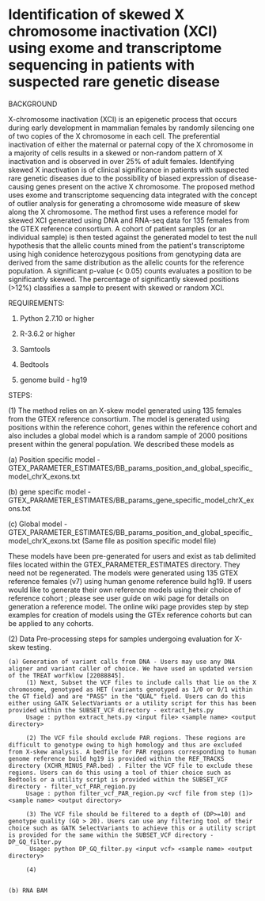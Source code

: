 # Identification of skewed X chromosome inactivation (XCI) using exome and transcriptome sequencing in patients with suspected rare genetic disease

BACKGROUND 

X-chromosome inactivation (XCI) is an epigenetic process that occurs during early development in mammalian females by randomly silencing one of two copies of the X chromosome in each cell. The preferential inactivation of either the maternal or paternal copy of the X chromosome in a majority of cells results in a skewed or non-random pattern of X inactivation and is observed in over 25% of adult females. Identifying skewed X inactivation is of clinical significance in patients with suspected rare genetic diseases due to the possibility of biased expression of disease-causing genes present on the active X chromosome. The proposed method uses exome and transcriptome sequencing data integrated with the concept of outlier analysis for generating a chromosome wide measure of skew along the X chromosome. The method first uses a reference model for skewed XCI generated using DNA and RNA-seq data for 135 females from the GTEX reference consortium. A cohort of patient samples (or an individual sample) is then tested against the generated model to test the null hypothesis that the allelic counts mined from the patient's transcriptome using high conidence heterozygous positions from genotyping data are derived from the same distribution as the allelic counts for the reference population. A significant p-value (< 0.05) counts evaluates a position to be significantly skewed. The percentage of significantly skewed positions (>12%) classifies a sample to present with skewed or random XCI. 

REQUIREMENTS:

1. Python 2.7.10 or higher

2. R-3.6.2 or higher 

3. Samtools

4. Bedtools

5. genome build - hg19 

STEPS:

(1) The method relies on an X-skew model generated using 135 females from the GTEX reference consortium. The model is generated using positions within the reference cohort, genes within the reference cohort and also includes a global model which is a random sample of 2000 positions present within the general population. We described these models as 

  (a) Position specific model - GTEX_PARAMETER_ESTIMATES/BB_params_position_and_global_specific_model_chrX_exons.txt
  
  (b) gene specific model - GTEX_PARAMETER_ESTIMATES/BB_params_gene_specific_model_chrX_exons.txt
  
  (c) Global model -  GTEX_PARAMETER_ESTIMATES/BB_params_position_and_global_specific_model_chrX_exons.txt (Same file as position specific model file) 
  
  These models have been pre-generated for users and exist as tab delimited files located within the GTEX_PARAMETER_ESTIMATES directory. They need not be regenerated. The models were generated using 135 GTEX reference females (v7) using human genome reference build hg19. If users would like to generate their own reference models using their choice of reference cohort ; please see user guide on wiki page for details on generation a reference model. The online wiki page provides step by step examples for creation of models using the GTEx reference cohorts but can be applied to any cohorts. 

(2) Data Pre-processing steps for samples undergoing evaluation for X-skew testing. 

    (a) Generation of variant calls from DNA - Users may use any DNA aligner and variant caller of choice. We have used an updated version of the TREAT worfklow [22088845]. 
         (1) Next, Subset the VCF files to include calls that lie on the X chromosome, genotyped as HET (variants genotyped as 1/0 or 0/1 within the GT field) and are "PASS" in the "QUAL" field. Users can do this either using GATK SelectVariants or a utility script for this has been provided within the SUBSET_VCF directory - extract_hets.py
         Usage : python extract_hets.py <input file> <sample name> <output directory> 

         (2) The VCF file should exclude PAR regions. These regions are difficult to genotype owing to high homology and thus are excluded from X-skew analysis. A bedfile for PAR regions corresponding to human genome reference build hg19 is provided within the REF_TRACKS directory (XCHR_MINUS_PAR.bed) . Filter the VCF file to exclude these regions. Users can do this using a tool of thier choice such as Bedtools or a utility script is provided within the SUBSET_VCF directory - filter_vcf_PAR_region.py
         Usage : python filter_vcf_PAR_region.py <vcf file from step (1)> <sample name> <output directory>

         (3) The VCF file should be filtered to a depth of (DP>=10) and genotype quality (GQ > 20). Users can use any filtering tool of their choice such as GATK SelectVariants to achieve this or a utility script is provided for the same within the SUBSET_VCF directory - DP_GQ_filter.py
          Usage: python DP_GQ_filter.py <input vcf> <sample name> <output directory> 

         (4) 


    (b) RNA BAM 

     

     


